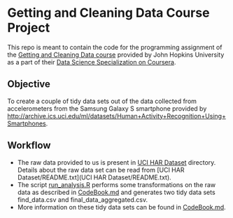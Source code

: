 # Getting and Cleaning Data Course Project

This repo is meant to contain the code for the programming assignment of the [Getting and Cleaning Data course](https://www.coursera.org/learn/data-cleaning) provided by John Hopkins University as a part of their [Data Science Specialization on Coursera](https://www.coursera.org/specializations/jhu-data-science).

## Objective
To create a couple of tidy data sets out of the data collected from accelerometers from the Samsung Galaxy S smartphone provided by http://archive.ics.uci.edu/ml/datasets/Human+Activity+Recognition+Using+Smartphones.

## Workflow
- The raw data provided to us is present in [UCI HAR Dataset](https://github.com/Priyansh121096/DSCourse3Assignment1/tree/main/UCI%20HAR%20Dataset) directory. Details about the raw data set can be read from [UCI HAR Dataset/README.txt](UCI HAR Dataset/README.txt).
- The script [run_analysis.R](run_analysis.R) performs some transformations on the raw data as described in [CodeBook.md](CodeBook.md) and generates two tidy data sets find_data.csv and final_data_aggregated.csv.
- More information on these tidy data sets can be found in [CodeBook.md](CodeBook.md).
